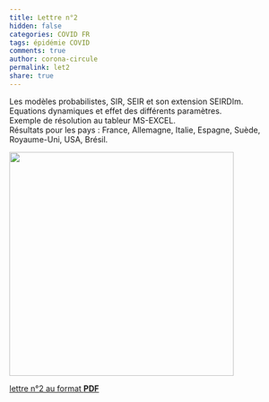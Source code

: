 ```yaml
---
title: Lettre n°2
hidden: false
categories: COVID FR
tags: épidémie COVID 
comments: true
author: corona-circule
permalink: let2
share: true
---
```


<link rel="stylesheet" href="../assets/css/style.css">

Les modèles probabilistes, SIR, SEIR et son extension SEIRDIm.<br/>
Equations dynamiques et effet des différents paramètres.<br/>
Exemple de résolution au tableur MS-EXCEL. <br/>Résultats pour les pays : France, Allemagne, Italie, Espagne, Suède, Royaume-Uni, USA, Brésil.<br/>


<img src='/lettres/images/img-02.png' width='400px'/>

[lettre n°2 au format __PDF__](/lettres/resources/pdf/lettre-02.pdf)
